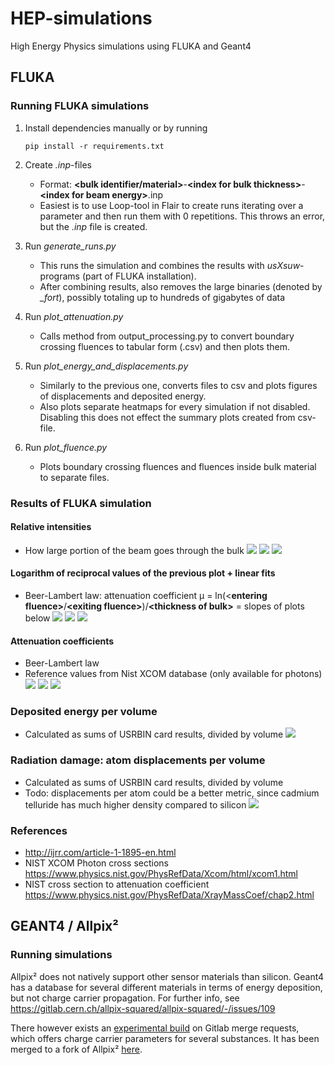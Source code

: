 # HEP-simulations
High Energy Physics simulations using FLUKA and Geant4

## FLUKA

### Running FLUKA simulations
1. Install dependencies manually or by running

       pip install -r requirements.txt
1. Create _.inp_-files
    * Format: __\<bulk identifier/material>__-__\<index for bulk thickness>__-__\<index for beam energy>__.inp
    * Easiest is to use Loop-tool in Flair to create runs iterating over a parameter and then run them with 0 repetitions. This throws an error, but the _.inp_ file is created.
1. Run _generate_runs.py_
    * This runs the simulation and combines the results with _usXsuw_-programs (part of FLUKA installation).
    * After combining results, also removes the large binaries (denoted by *_fort*), possibly totaling up to hundreds of gigabytes of data
1. Run _plot_attenuation.py_
    * Calls method from output_processing.py to convert boundary crossing fluences to tabular form (.csv) and then plots them.
1. Run _plot_energy_and_displacements.py_
   * Similarly to the previous one, converts files to csv and plots figures of displacements and deposited energy.
   * Also plots separate heatmaps for every simulation if not disabled. Disabling this does not effect the summary plots created from csv-file.
1. Run _plot_fluence.py_
   * Plots boundary crossing fluences and fluences inside bulk material to separate files.

### Results of FLUKA simulation
#### Relative intensities
* How large portion of the beam goes through the bulk
![](pics/fluence_Silicon.png)
![](pics/fluence_CdTe&#32;(photon&#32;beam).png)
![](pics/fluence_CdTe&#32;(neutron&#32;beam).png)

#### Logarithm of reciprocal values of the previous plot + linear fits
* Beer-Lambert law: attenuation coefficient µ = ln(\<**entering fluence>**/**\<exiting fluence>**)/**\<thickness of bulk>** = slopes of plots below
![](pics/attenuation_Silicon.png)
![](pics/attenuation_CdTe&#32;(photon&#32;beam).png)
![](pics/attenuation_CdTe&#32;(neutron&#32;beam).png)

#### Attenuation coefficients
* Beer-Lambert law
* Reference values from Nist XCOM database (only available for photons)
![](pics/attenuationcoef_Silicon.png)
![](pics/attenuationcoef_CdTe&#32;(photon&#32;beam).png)
![](pics/attenuationcoef_CdTe&#32;(neutron&#32;beam).png)

### Deposited energy per volume
* Calculated as sums of USRBIN card results, divided by volume
![](pics/deposited_energies.png)

### Radiation damage: atom displacements per volume
* Calculated as sums of USRBIN card results, divided by volume
* Todo: displacements per atom could be a better metric, since cadmium telluride has much higher density compared to silicon
![](pics/displacements.png)

### References
* http://ijrr.com/article-1-1895-en.html
* NIST XCOM Photon cross sections https://www.physics.nist.gov/PhysRefData/Xcom/html/xcom1.html
* NIST cross section to attenuation coefficient https://www.physics.nist.gov/PhysRefData/XrayMassCoef/chap2.html

## GEANT4 / Allpix²

### Running simulations
Allpix² does not natively support other sensor materials than silicon. Geant4 has a database for several different materials in terms of energy deposition, but not charge carrier propagation. For further info, see https://gitlab.cern.ch/allpix-squared/allpix-squared/-/issues/109

There however exists an [experimental build](https://gitlab.cern.ch/allpix-squared/allpix-squared/-/merge_requests/165) on Gitlab merge requests,
which offers charge carrier parameters for several substances. It has been merged to a fork of Allpix² [here](https://github.com/saarioka/allpix-squared/tree/detector_material). 
